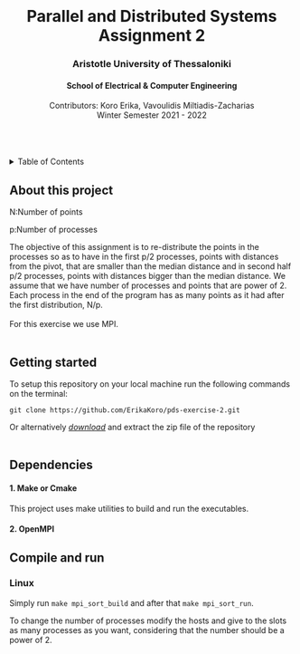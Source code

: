 <div id="top"></div>

<br />
<div align="center">
  <h1 align="center">Parallel and Distributed Systems Assignment 2</h1>
  <h3 align="center">Aristotle University of Thessaloniki</h3>
  <h4 align="center">School of Electrical & Computer Engineering</h4>
  <p align="center">
    Contributors: Koro Erika, Vavoulidis Miltiadis-Zacharias
    <br />
    Winter Semester 2021 - 2022
    <br />
    <br />
    <br />
    <br />
  </p>
</div>

<details>
  <summary>Table of Contents</summary>
  <ol>
    <li><a href="#about-this-project">About this project</a></li>
    <li><a href="#getting-started">Getting started</a></li>
    <li><a href="#dependencies">Dependencies</a></li>
    <li><a href="#compile-and-run">Complile and run</a></li>
    <li><a href="#data">Data</a></li>
  </ol>
</details>

## About this project

<p align="justify">
  N:Number of points

  p:Number of processes
  
  The objective of this assignment is to re-distribute the points in the processes so as to have in the first p/2 processes, points with distances from the pivot, that are smaller than the median distance and in second half p/2 processes, points with distances bigger than the median distance. We assume that we have number of processes and points that are power of 2. Each process in the end of the program has as many points as it had after the first distribution, N/p.
<br/>
<br/>
  For this exercise we use MPI.
<br/>
<br/>
</p>

## Getting started

To setup this repository on your local machine run the following commands on the terminal:

```console
git clone https://github.com/ErikaKoro/pds-exercise-2.git
```

Or alternatively [*download*](https://github.com/ErikaKoro/pds-exercise-2/archive/refs/heads/main.zip) and extract the zip file of the repository
<br/>
<br/>

## Dependencies
#### 1. Make or Cmake

This project uses make utilities to build and run the executables. 

#### 2. OpenMPI


## Compile and run

### Linux
Simply run `make mpi_sort_build` and after that `make mpi_sort_run`.

To change the number of processes modify the hosts and give to the slots as many processes as you want, considering that the number should be a power of 2.
<br/>

